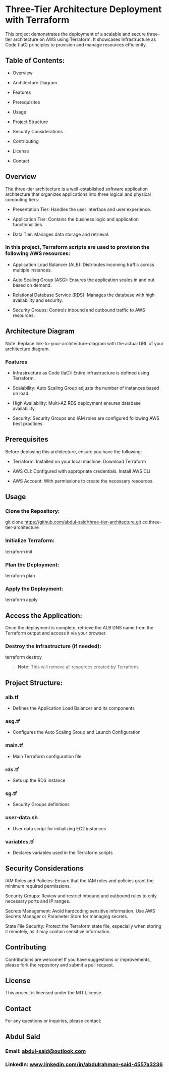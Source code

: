 # Three-Tier Architecture Deployment with Terraform
This project demonstrates the deployment of a scalable and secure three-tier architecture on AWS using Terraform. It showcases Infrastructure as Code (IaC) principles to provision and manage resources efficiently.

## Table of Contents:
 -  Overview

 -  Architecture Diagram

 -  Features

 -  Prerequisites

 -  Usage

 -  Project Structure

 -  Security Considerations

 -  Contributing

 -  License

 -  Contact

## Overview
The three-tier architecture is a well-established software application architecture that organizes applications into three logical and physical computing tiers:

 -  Presentation Tier: Handles the user interface and user experience.

 -  Application Tier: Contains the business logic and application functionalities.

 -  Data Tier: Manages data storage and retrieval.

### In this project, Terraform scripts are used to provision the following AWS resources:

 -  Application Load Balancer (ALB): Distributes incoming traffic across multiple instances.

 -  Auto Scaling Group (ASG): Ensures the application scales in and out based on demand.

 -  Relational Database Service (RDS): Manages the database with high availability and security.

 -  Security Groups: Controls inbound and outbound traffic to AWS resources.

## Architecture Diagram

 Note: Replace link-to-your-architecture-diagram with the actual URL of your architecture diagram.

### Features
 -  Infrastructure as Code (IaC): Entire infrastructure is defined using Terraform.

 -  Scalability: Auto Scaling Group adjusts the number of instances based on load.

 -  High Availability: Multi-AZ RDS deployment ensures database availability.

 -  Security: Security Groups and IAM roles are configured following AWS best practices.

## Prerequisites
Before deploying this architecture, ensure you have the following:

 - Terraform: Installed on your local machine. Download Terraform

 - AWS CLI: Configured with appropriate credentials. Install AWS CLI

 - AWS Account: With permissions to create the necessary resources.

## Usage
### Clone the Repository:

git clone https://github.com/abdul-said/three-tier-architecture.git
cd three-tier-architecture

### Initialize Terraform:
  terraform init

### Plan the Deployment:
  terraform plan

### Apply the Deployment:
  terraform apply


## Access the Application:

Once the deployment is complete, retrieve the ALB DNS name from the Terraform output and access it via your browser.

### Destroy the Infrastructure (if needed):
  terraform destroy
>**Note:** This will remove all resources created by Terraform.

## Project Structure:

### alb.tf            
 - Defines the Application Load Balancer and its components
### asg.tf           
 - Configures the Auto Scaling Group and Launch Configuration
### main.tf          
 - Main Terraform configuration file
### rds.tf            
- Sets up the RDS instance
### sg.tf             
- Security Groups definitions
### user-data.sh      
- User data script for initializing EC2 instances
### variables.tf      
- Declares variables used in the Terraform scripts


## Security Considerations
IAM Roles and Policies: Ensure that the IAM roles and policies grant the minimum required permissions.

Security Groups: Review and restrict inbound and outbound rules to only necessary ports and IP ranges.

Secrets Management: Avoid hardcoding sensitive information. Use AWS Secrets Manager or Parameter Store for managing secrets.

State File Security: Protect the Terraform state file, especially when storing it remotely, as it may contain sensitive information.

## Contributing
Contributions are welcome! If you have suggestions or improvements, please fork the repository and submit a pull request.

## License
This project is licensed under the MIT License.

## Contact
For any questions or inquiries, please contact:

## Abdul Said
### Email: abdul-said@outlook.com
### LinkedIn: www.linkedin.com/in/abdulrahman-said-4557a3236
